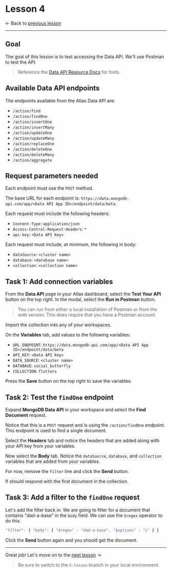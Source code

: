 # Lesson 4

<- Back to [previous lesson](https://github.com/mongodb-developer/social-app-demo/tree/3-lesson)

---

## Goal

The goal of this lesson is to test accessing the Data API. We'll use Postman to test the API.

> Reference the [Data API Resource Docs](https://www.mongodb.com/docs/atlas/api/data-api-resources/) for hints.

## Available Data API endpoints

The endpoints available from the Atlas Data API are:
- `/action/find`
- `/action/findOne`
- `/action/insertOne`
- `/action/insertMany`
- `/action/updateOne`
- `/action/updateMany`
- `/action/replaceOne`
- `/action/deleteOne`
- `/action/deleteMany`
- `/action/aggregate`

## Request parameters needed

Each endpoint must use the `POST` method.

The base URL for each endpoint is: `https://data.mongodb-api.com/app/<Data API App ID>/endpoint/data/beta`.

Each request must include the following headers:
- `Content-Type`: `application/json`
- `Access-Control-Request-Headers`: `*`
- `api-key`: `<Data API Key>`

Each request must include, at minimum, the following in body:
- `dataSource`: `<cluster name>`
- `database`: `<database name>`
- `collection`: `<collection name>`

## Task 1: Add connection variables

From the **Data API** page in your Atlas dashboard, select the **Test Your API** button on the top right. In the modal, select the **Run in Postman** button.

> You can run from either a local installation of Postman or from the web version. This does require that you have a Postman account.

Import the collection into any of your workspaces.

On the **Variables** tab, add values to the following variables:
- `URL_ENDPOINT`: `https://data.mongodb-api.com/app/<Data API App ID>/endpoint/data/beta`
- `API_KEY`: `<Data API Key>`
- `DATA_SOURCE`: `<cluster name>`
- `DATABASE`: `social_butterfly`
- `COLLECTION`: `flutters`

Press the **Save** button on the top right to save the variables.

## Task 2: Test the `findOne` endpoint

Expand **MongoDB Data API** in your workspace and select the **Find Document** request.

Notice that this is a `POST` request and is using the `/action/findOne` endpoint. This endpoint is used to find a single document.

Select the **Headers** tab and notice the headers that are added along with your API key from your variables. 

Now select the **Body** tab. Notice the `dataSource`, `database`, and `collection` variables that are added from your variables.

For now, remove the `filter` line and click the **Send** button.

If should respond with the first document in the collection.

## Task 3: Add a filter to the `findOne` request

Let's add the filter back in. We are going to filter for a document that contains "dad-a-base" in the `body` field. We can use the `$regex` operator to do this.

```js
"filter": { "body": { "$regex" : "dad-a-base", "$options" : "i" } }
```

Click the **Send** button again and you should get the document.

---

Great job! Let's move on to the [next lesson](https://github.com/mongodb-developer/social-app-demo/tree/5-lesson) ->

> Be sure to switch to the `5-lesson` branch in your local environment.
